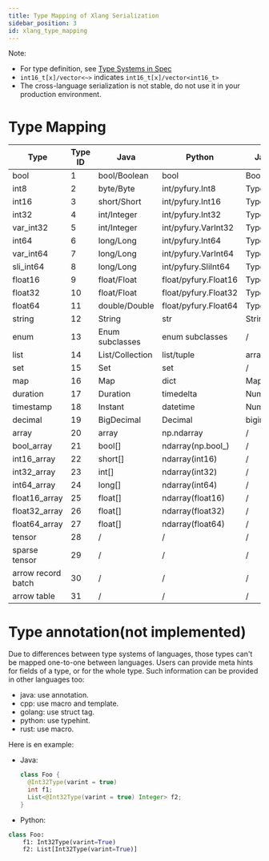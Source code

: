 ```yaml
---
title: Type Mapping of Xlang Serialization
sidebar_position: 3
id: xlang_type_mapping
---
```


Note:

- For type definition, see [Type Systems in Spec](../specification/xlang_serialization_spec.md#type-systems)
- `int16_t[x]/vector<~>` indicates `int16_t[x]/vector<int16_t>`
- The cross-language serialization is not stable, do not use it in your production environment.

# Type Mapping

| Type               | Type ID | Java            | Python               | Javascript      | C++                            | Golang           | Rust             |
|--------------------|---------|-----------------|----------------------|-----------------|--------------------------------|------------------|------------------|
| bool               | 1       | bool/Boolean    | bool                 | Boolean         | bool                           | bool             | bool             |
| int8               | 2       | byte/Byte       | int/pyfury.Int8      | Type.int8()     | int8_t                         | int8             | i8               |
| int16              | 3       | short/Short     | int/pyfury.Int16     | Type.int16()    | int16_t                        | int16            | i6               |
| int32              | 4       | int/Integer     | int/pyfury.Int32     | Type.int32()    | int32_t                        | int32            | i32              |
| var_int32          | 5       | int/Integer     | int/pyfury.VarInt32  | Type.varint32() | fury::varint32_t               | fury.varint32    | fury::varint32   |
| int64              | 6       | long/Long       | int/pyfury.Int64     | Type.int64()    | int64_t                        | int64            | i64              |
| var_int64          | 7       | long/Long       | int/pyfury.VarInt64  | Type.varint64() | fury::varint64_t               | fury.varint64    | fury::varint64   |
| sli_int64          | 8       | long/Long       | int/pyfury.SliInt64  | Type.sliint64() | fury::sliint64_t               | fury.sliint64    | fury::sliint64   |
| float16            | 9       | float/Float     | float/pyfury.Float16 | Type.float16()  | fury::float16_t                | fury.float16     | fury::f16        |
| float32            | 10      | float/Float     | float/pyfury.Float32 | Type.float32()  | float                          | float32          | f32              |
| float64            | 11      | double/Double   | float/pyfury.Float64 | Type.float64()  | double                         | float64          | f64              |
| string             | 12      | String          | str                  | String          | string                         | string           | String/str       |
| enum               | 13      | Enum subclasses | enum subclasses      | /               | enum                           | /                | enum             |
| list               | 14      | List/Collection | list/tuple           | array           | vector                         | slice            | Vec              |
| set                | 15      | Set             | set                  | /               | set                            | fury.Set         | Set              |
| map                | 16      | Map             | dict                 | Map             | unordered_map                  | map              | HashMap          |
| duration           | 17      | Duration        | timedelta            | Number          | duration                       | Duration         | Duration         |
| timestamp          | 18      | Instant         | datetime             | Number          | std::chrono::nanoseconds       | Time             | DateTime         |
| decimal            | 19      | BigDecimal      | Decimal              | bigint          | /                              | /                | /                |
| array              | 20      | array           | np.ndarray           | /               | /                              | array/slice      | Vec              |
| bool_array         | 21      | bool[]          | ndarray(np.bool_)    | /               | `bool[x]`                      | `[x]bool/[]~`    | `Vec<bool>`      |
| int16_array        | 22      | short[]         | ndarray(int16)       | /               | `int16_t[x]/vector<~>`         | `[x]int16/[]~`   | `Vec<i16>`       |
| int32_array        | 23      | int[]           | ndarray(int32)       | /               | `int32_t[x]/vector<~>`         | `[x]int32/[]~`   | `Vec<i32>`       |
| int64_array        | 24      | long[]          | ndarray(int64)       | /               | `int64_t[x]/vector<~>`         | `[x]int64/[]~`   | `Vec<i64>`       |
| float16_array      | 25      | float[]         | ndarray(float16)     | /               | `fury::float16_t[x]/vector<~>` | `[x]float16/[]~` | `Vec<fury::f16>` |
| float32_array      | 26      | float[]         | ndarray(float32)     | /               | `float[x]/vector<~>`           | `[x]float32/[]~` | `Vec<f32>`       |
| float64_array      | 27      | float[]         | ndarray(float64)     | /               | `double[x]/vector<~>`          | `[x]float64/[]~` | `Vec<f64>`       |
| tensor             | 28      | /               | /                    | /               | /                              | /                | /                |
| sparse tensor      | 29      | /               | /                    | /               | /                              | /                | /                |
| arrow record batch | 30      | /               | /                    | /               | /                              | /                | /                |
| arrow table        | 31      | /               | /                    | /               | /                              | /                | /                |

# Type annotation(not implemented)

Due to differences between type systems of languages, those types can't be mapped one-to-one between languages. Users
can provide meta hints for fields of a type, or for the whole type. Such information can be provided in other languages
too:

- java: use annotation.
- cpp: use macro and template.
- golang: use struct tag.
- python: use typehint.
- rust: use macro.

Here is en example:

- Java:
    ```java
    class Foo {
      @Int32Type(varint = true)
      int f1;
      List<@Int32Type(varint = true) Integer> f2;
    }
    ```
- Python:

```python
class Foo:
    f1: Int32Type(varint=True)
    f2: List[Int32Type(varint=True)]
```

